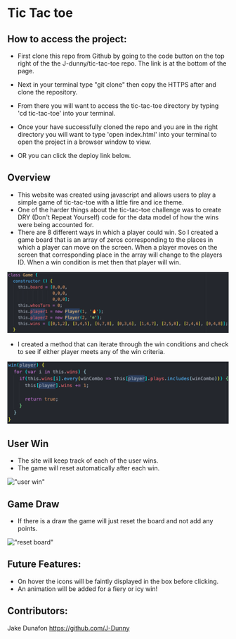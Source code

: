 # Tic Tac toe

## How to access the project:

* First clone this repo from Github by going to the code button on the top right of the the J-dunny/tic-tac-toe repo. The link is at the bottom of the page.
* Next in your terminal type "git clone" then copy the HTTPS after and clone the repository.
* From there you will want to access the tic-tac-toe directory by typing 'cd tic-tac-toe' into your terminal.
* Once your have successfully cloned the repo and you are in the right directory you will want to type 'open index.html' into your terminal to open the project in a browser window to view.

* OR you can click the deploy link below.

## Overview

* This website was created using javascript and allows users to play a simple game of tic-tac-toe with a little fire and ice theme.
* One of the harder things about the tic-tac-toe challenge was to create DRY (Don't Repeat Yourself) code for the data model of how the wins were being accounted for.  
* There are 8 different ways in which a player could win. So I created a game board that is an array of zeros corresponding to the places in which a player can move on the screen. When a player moves on the screen that corresponding place in the array will change to the players ID. When a win condition is met then that player will win.

!["game board"](./assets/gameClass.png)

* I created a method that can iterate through the win conditions and check to see if either player meets any of the win criteria.

!["game board" ](./assets/winMethod.png)

## User Win

* The site will keep track of each of the user wins.
* The game will reset automatically after each win.

!["user win"](https://media.giphy.com/media/CeYtDp6OYXshIV7fdR/giphy.gif)
## Game Draw

* If there is a draw the game will just reset the board and not add any points.

!["reset board"](https://media.giphy.com/media/QW5t4x5SLbe6p2PUZz/giphy.gif)
## Future Features:

* On hover the icons will be faintly displayed in the box before clicking.
* An animation will be added for a fiery or icy win!

## Contributors:
Jake Dunafon https://github.com/J-Dunny
